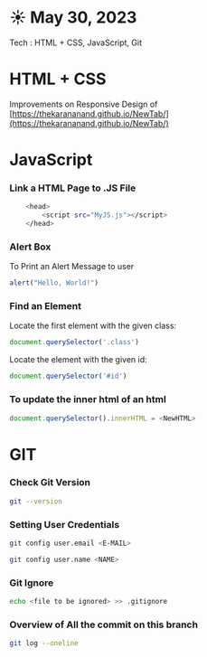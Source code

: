 # ☀️ May 30, 2023
Tech : HTML + CSS, JavaScript, Git

# HTML + CSS
Improvements on Responsive Design of [https://thekarananand.github.io/NewTab/](https://thekarananand.github.io/NewTab/)

# JavaScript
### Link a HTML Page to .JS File 
``` bash
    <head>
        <script src="MyJS.js"></script>
    </head>
```

### Alert Box
To Print an Alert Message to user
``` JavaScript
alert("Hello, World!")
```


### Find an Element

Locate the first element with the given class:
``` JavaScript
document.querySelector('.class')
```

Locate the element with the given id:
``` JavaScript
document.querySelector('#id')
```


### To update the inner html of an html
``` JavaScript
document.querySelector().innerHTML = <NewHTML>
```
# GIT
### Check Git Version
``` bash
git --version
```

### Setting User Credentials
``` bash
git config user.email <E-MAIL>
```

``` bash
git config user.name <NAME>
```

### Git Ignore
``` bash
echo <file to be ignored> >> .gitignore
```

### Overview of All the commit on this branch
``` bash
git log --oneline
```